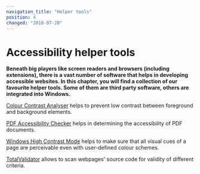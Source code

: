 ```yaml
---
navigation_title: "Helper tools"
position: 4
changed: "2018-07-20"
---
```


# Accessibility helper tools

**Beneath big players like screen readers and browsers (including extensions), there is a vast number of software that helps in developing accessible websites. In this chapter, you will find a collection of our favourite helper tools. Some of them are third party software, others are integrated into Windows.**

[Colour Contrast Analyser](/setup/helper-tools/colour-contrast-analyser) helps to prevent low contrast between foreground and background elements.

[PDF Accessibility Checker](/setup/helper-tools/pdf-accessibility-checker) helps in determining the accessibility of PDF documents.

[Windows High Contrast Mode](/setup/helper-tools/high-contrast-mode) helps to make sure that all visual cues of a page are perceivable even with user-defined colour schemes.

[TotalValidator](/setup/helper-tools/totalvalidator) allows to scan webpages' source code for validity of different criteria.